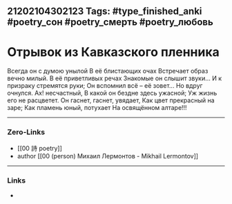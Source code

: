 21202104302123
Tags: #type_finished_anki #poetry_сон #poetry_смерть #poetry_любовь
---
# Отрывок из Кавказского пленника

Всегда он с думою унылой
В её блистающих очах
Встречает образ вечно милый.
В её приветливых речах
Знакомые он слышит звуки...
И к призраку стремятся руки;
Он вспомнил всё – её зовет...
Но вдруг очнулся. Ах! несчастный,
В какой он бездне здесь ужасной;
Уж жизнь его не расцветет.
Он гаснет, гаснет, увядает,
Как цвет прекрасный на заре;
Как пламень юный, потухает
На освящённом алтаре!!!

---
### Zero-Links
- [[00 詩 poetry]]
- author [[00 (person) Михаил Лермонтов - Mikhail Lermontov]]
---
### Links
-
